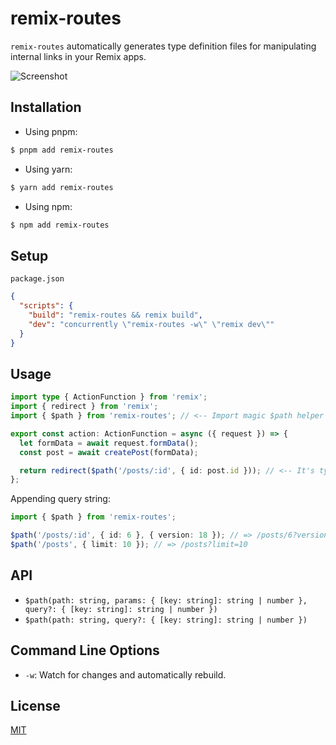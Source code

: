 # remix-routes

`remix-routes` automatically generates type definition files for manipulating internal links in your Remix apps.

![Screenshot](https://user-images.githubusercontent.com/465125/147367091-cb86b8f1-2fe8-4c9f-bd58-7de0cc1c8da5.png)

## Installation

- Using pnpm:

```bash
$ pnpm add remix-routes
```

- Using yarn:

```bash
$ yarn add remix-routes
```

- Using npm:

```bash
$ npm add remix-routes
```

## Setup

`package.json`

```json
{
  "scripts": {
    "build": "remix-routes && remix build",
    "dev": "concurrently \"remix-routes -w\" \"remix dev\""
  }
}
```

## Usage

```typescript
import type { ActionFunction } from 'remix';
import { redirect } from 'remix';
import { $path } from 'remix-routes'; // <-- Import magic $path helper from remix-routes.

export const action: ActionFunction = async ({ request }) => {
  let formData = await request.formData();
  const post = await createPost(formData);

  return redirect($path('/posts/:id', { id: post.id })); // <-- It's type safe.
};
```

Appending query string:

```typescript
import { $path } from 'remix-routes';

$path('/posts/:id', { id: 6 }, { version: 18 }); // => /posts/6?version=18
$path('/posts', { limit: 10 }); // => /posts?limit=10
```

## API

- `$path(path: string, params: { [key: string]: string | number }, query?: { [key: string]: string | number })`
- `$path(path: string, query?: { [key: string]: string | number })`

## Command Line Options

- `-w`: Watch for changes and automatically rebuild.

## License

[MIT](LICENSE)
